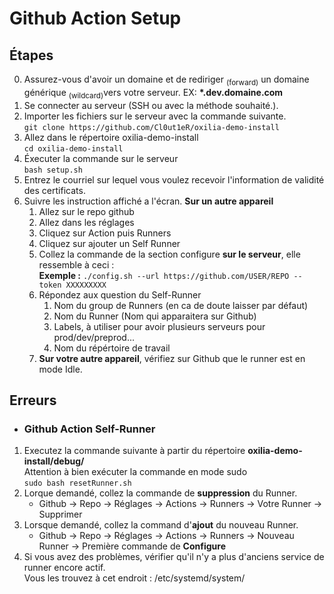 # Github Action Setup

## Étapes
0. Assurez-vous d'avoir un domaine et de rediriger <sub>(forward)</sub> un domaine générique <sub>(wildcard)</sub>vers votre serveur. EX: **\*.dev.domaine.com**
1. Se connecter au serveur (SSH ou avec la méthode souhaité.).
2. Importer les fichiers sur le serveur avec la commande suivante.<br>
`git clone https://github.com/Cl0ut1eR/oxilia-demo-install`
3. Allez dans le répertoire oxilia-demo-install<br>
`cd oxilia-demo-install`
4. Éxecuter la commande sur le serveur<br>`bash setup.sh`
5. Entrez le courriel sur lequel vous voulez recevoir l'information de validité des certificats.
6. Suivre les instruction affiché a l'écran. **Sur un autre appareil**
    1. Allez sur le repo github
    2. Allez dans les réglages
    3. Cliquez sur Action puis Runners
    4. Cliquez sur ajouter un Self Runner
    5. Collez la commande de la section configure **sur le serveur**, elle ressemble à ceci :
    <br><b>Exemple :</b> 
    `./config.sh --url https://github.com/USER/REPO --token XXXXXXXXX` 
    6. Répondez aux question du Self-Runner
        1. Nom du group de Runners (en ca de doute laisser par défaut)
        2. Nom du Runner (Nom qui apparaitera sur Github)
        3. Labels, à utiliser pour avoir plusieurs serveurs pour prod/dev/preprod...
        4. Nom du répértoire de travail
    7. **Sur votre autre appareil**, vérifiez sur Github que le runner est en mode Idle.

## Erreurs
* ### Github Action Self-Runner
1. Executez la commande suivante à partir du répertoire **oxilia-demo-install/debug/**<br>
Attention à bien exécuter la commande en mode sudo<br>
    `sudo bash resetRunner.sh`
2. Lorque demandé, collez la commande de **suppression** du Runner. 
    * Github -> Repo -> Réglages -> Actions -> Runners -> Votre Runner -> Supprimer
3. Lorsque demandé, collez la command d'**ajout** du nouveau Runner.
    * Github -> Repo -> Réglages -> Actions -> Runners -> Nouveau Runner -> Première commande de **Configure**
4. Si vous avez des problèmes, vérifier qu'il n'y a plus d'anciens service de runner encore actif.<br> 
Vous les trouvez à cet endroit :  /etc/systemd/system/
